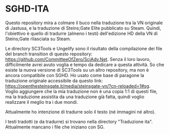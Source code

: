 # SGHD-ITA
 
Questo repository mira a colmare il buco nella traduzione tra la VN originale di Jastusa, e la traduzione di Steins;Gate Elite pubblicato su Steam. Quindi, l'obiettivo è quello di tradurre (almeno i testi) dell'edizione HD della VN di Steins;Gate rilasciata su Steam.

Le directory SC3Tools e Ungelify sono il risultato della compilazione dei file del branch transition di questo repository: https://github.com/CommitteeOfZero/SciAdv.Net. Senza il loro lavoro, difficilmente avrei avuto voglia e tempo da dedicare a questa attività. So che esiste la nuova versione di SC3Tools su un altro repository, ma non è ancora compatibile con SGHD.
Ho usato come base di paragone la traduzione originale accessibile da questo link: https://openthesteinsgate.it/media/steinsgate-vn/?cn-reloaded=1#sg. Voglio aggiungere che la mia traduzione non è una copia 1:1 di questi file, ma la traduzione assistita da una traduzione già fatta, quindi voglio realizzare il meglio tra i due mondi.

Attualmente ho intenzione di tradurre solo il testo (né immagini né altro).

I testi tradotti (e da tradurre) si trovano nella directory "Traduzione ita". Attualmente mancano i file che iniziano con SG.
